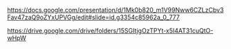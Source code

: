 https://docs.google.com/presentation/d/1Mk0b820_m1V99Nww6CZLzCbv3Fav47zaQ9oZYxUPVGg/edit#slide=id.g3354c85962a_0_777

https://drive.google.com/drive/folders/15SGItjgOzTPYt-x5I4AT31cuQtO-wHpW
